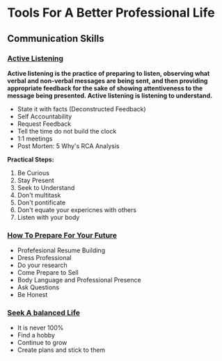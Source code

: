 # Tools For A Better Professional Life

## Communication Skills

### <ins>Active Listening</ins>

**Active listening is the practice of preparing to listen, observing what verbal and non-verbal messages are being sent, and then providing appropriate feedback for the sake of showing attentiveness to the message being presented. Active listening is listening to understand.**

- State it with facts (Deconstructed Feedback)
- Self Accountability
- Request Feedback
- Tell the time do not build the clock
- 1:1 meetings
- Post Morten: 5 Why's RCA Analysis

**Practical Steps:**

1) Be Curious
2) Stay Present
3) Seek to Understand
4) Don't multitask
5) Don't pontificate
6) Don't equate your expericnes with others
7) Listen with your body

### <ins>How To Prepare For Your Future</ins>

- Profefesional Resume Building
- Dress Professional
- Do your research
- Come Prepare to Sell
- Body Language and Professional Presence
- Ask Questions
- Be Honest

### <ins>Seek A balanced Life</ins>

- It is never 100%
- Find a hobby
- Continue to grow
- Create plans and stick to them
